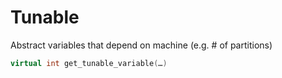 # Tunable

Abstract variables that depend on machine (e.g. # of partitions)

```cpp
virtual int get_tunable_variable(…)
```